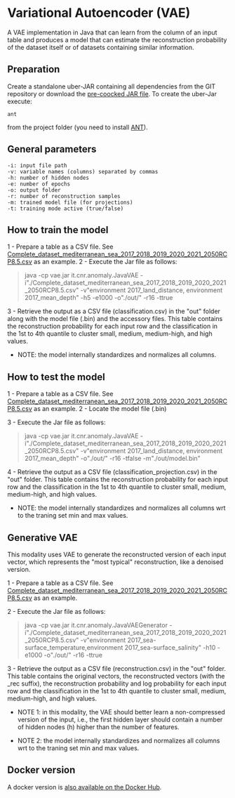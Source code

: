 # Variational Autoencoder (VAE)

A VAE implementation in Java that can learn from the column of an input table and produces a model that can estimate the reconstruction probability of the dataset itself or of datasets containing similar information.

## Preparation

Create a standalone uber-JAR containing all dependencies from the GIT repository or download the [pre-coocked JAR file](https://data.d4science.org/shub/E_RmlXSjJSbFVhZmVyT25YTFJJYlY1a3BJRWc0T0xueUVIOWNXamR3dStNV3RMZDl2WThJRE5rckY0b1cwWVU1Kw==).
To create the uber-Jar execute:

    ant
from the project folder (you need to install [ANT](https://ant.apache.org/manual/install.html)).

## General parameters
    -i: input file path
    -v: variable names (columns) separated by commas
    -h: number of hidden nodes
    -e: number of epochs
    -o: output folder
    -r: number of reconstruction samples
    -m: trained model file (for projections)
    -t: training mode active (true/false)
    

## How to train the model

1 - Prepare a table as a CSV file. See [Complete_dataset_mediterranean_sea_2017_2018_2019_2020_2021_2050RCP8.5.csv](https://github.com/cybprojects65/VariationalAutoencoder/blob/main/Complete_dataset_mediterranean_sea_2017_2018_2019_2020_2021_2050RCP8.5.csv)  as an example.
2 - Execute the Jar file as follows:

> java -cp vae.jar it.cnr.anomaly.JavaVAE
> -i"./Complete_dataset_mediterranean_sea_2017_2018_2019_2020_2021_2050RCP8.5.csv"
> -v"environment 2017_land_distance, environment 2017_mean_depth" -h5 -e1000 -o"./out/" -r16 -ttrue

3 - Retrieve the output as a CSV file (classification.csv) in the "out" folder along with the model file (.bin) and the accessory files. This table contains the reconstruction probability for each input row and the classification in the 1st to 4th quantile to cluster small, medium, medium-high, and high values.

* NOTE: the model internally standardizes and normalizes all columns.


## How to test the model

1 - Prepare a table as a CSV file. See [Complete_dataset_mediterranean_sea_2017_2018_2019_2020_2021_2050RCP8.5.csv](https://github.com/cybprojects65/VariationalAutoencoder/blob/main/Complete_dataset_mediterranean_sea_2017_2018_2019_2020_2021_2050RCP8.5.csv)  as an example.
2 - Locate the model file (.bin)

3 - Execute the Jar file as follows:

> java -cp vae.jar it.cnr.anomaly.JavaVAE
> -i"./Complete_dataset_mediterranean_sea_2017_2018_2019_2020_2021_2050RCP8.5.csv"
> -v"environment 2017_land_distance, environment 2017_mean_depth" -o"./out/" -r16 -tfalse -m"./out/model.bin"

4 - Retrieve the output as a CSV file (classification_projection.csv) in the "out" folder. This table contains the reconstruction probability for each input row and the classification in the 1st to 4th quantile to cluster small, medium, medium-high, and high values.

* NOTE: the model internally standardizes and normalizes all columns wrt to the traning set min and max values.


## Generative VAE

This modality uses VAE to generate the reconstructed version of each input vector, which represents the "most typical" reconstruction, like a denoised version. 

1 - Prepare a table as a CSV file. See [Complete_dataset_mediterranean_sea_2017_2018_2019_2020_2021_2050RCP8.5.csv](https://github.com/cybprojects65/VariationalAutoencoder/blob/main/Complete_dataset_mediterranean_sea_2017_2018_2019_2020_2021_2050RCP8.5.csv)  as an example.

2 - Execute the Jar file as follows:

> java -cp vae.jar it.cnr.anomaly.JavaVAEGenerator 
> -i"./Complete_dataset_mediterranean_sea_2017_2018_2019_2020_2021_2050RCP8.5.csv"
> -v"environment 2017_sea-surface_temperature,environment 2017_sea-surface_salinity" -h10 -e1000 -o"./out/" -r16 -ttrue

3 - Retrieve the output as a CSV file (reconstruction.csv) in the "out" folder. This table contains the original vectors, the reconstructed vectors (with the _rec suffix), the reconstruction probability and log probability for each input row and the classification in the 1st to 4th quantile to cluster small, medium, medium-high, and high values.

* NOTE 1: in this modality, the VAE should better learn a non-compressed version of the input, i.e., the first hidden layer should contain a number of hidden nodes (h) higher than the number of features.

* NOTE 2: the model internally standardizes and normalizes all columns wrt to the traning set min and max values.

## Docker version

A docker version is [also available on the Docker Hub](https://hub.docker.com/repository/docker/gianpaolocoro/variationalautoencoder/general).
